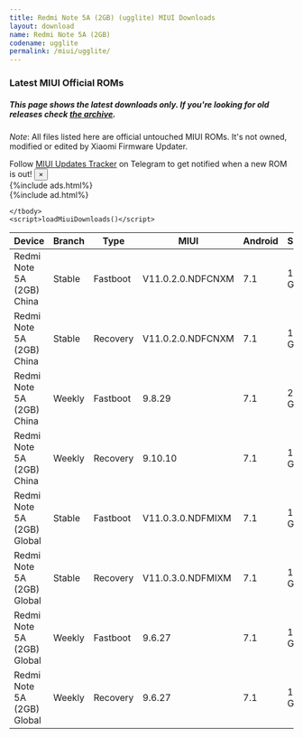 ```yaml
---
title: Redmi Note 5A (2GB) (ugglite) MIUI Downloads
layout: download
name: Redmi Note 5A (2GB)
codename: ugglite
permalink: /miui/ugglite/
---
```

### Latest MIUI Official ROMs
##### This page shows the latest downloads only. If you're looking for old releases check [the archive](/archive/miui/ugglite/).
*Note*: All files listed here are official untouched MIUI ROMs. It's not owned, modified or edited by Xiaomi Firmware Updater.

<div class="alert alert-primary alert-dismissible fade show" role="alert">
    Follow <a href="https://t.me/MIUIUpdatesTracker" class="alert-link">MIUI Updates Tracker</a> on Telegram to get notified when a new ROM is out!
    <button type="button" class="close" data-dismiss="alert" aria-label="Close">
        <span aria-hidden="true">&times;</span>
    </button>
</div>
{%include ads.html%}
<div class="table-responsive-md" id="table-wrapper">
{%include ad.html%}
<table id="miui" class="display dt-responsive compact table table-striped table-hover table-sm">
    <thead class="thead-dark">
        <tr>
            <th data-ref="device">Device</th>
            <th data-ref="branch">Branch</th>
            <th data-ref="type">Type</th>
            <th data-ref="miui">MIUI</th>
            <th data-ref="android">Android</th>
            <th data-ref="size">Size</th>
            <th data-ref="size">Date</th>
            <th data-ref="link">Link</th>
        </tr>
    </thead>
    <tbody>
    <tr><td>Redmi Note 5A (2GB) China</td><td>Stable</td><td>Fastboot</td><td>V11.0.2.0.NDFCNXM</td><td>7.1</td><td>1.9 GB</td><td>2019-11-05</td><td><a href="/miui/ugglite/stable/V11.0.2.0.NDFCNXM/">Download</a></td></tr>
<tr><td>Redmi Note 5A (2GB) China</td><td>Stable</td><td>Recovery</td><td>V11.0.2.0.NDFCNXM</td><td>7.1</td><td>1.7 GB</td><td>2019-11-05</td><td><a href="/miui/ugglite/stable/V11.0.2.0.NDFCNXM/">Download</a></td></tr>
<tr><td>Redmi Note 5A (2GB) China</td><td>Weekly</td><td>Fastboot</td><td>9.8.29</td><td>7.1</td><td>2.1 GB</td><td>2019-08-29</td><td><a href="/miui/ugglite/weekly/9.8.29/">Download</a></td></tr>
<tr><td>Redmi Note 5A (2GB) China</td><td>Weekly</td><td>Recovery</td><td>9.10.10</td><td>7.1</td><td>1.6 GB</td><td>2019-10-10</td><td><a href="/miui/ugglite/weekly/9.10.10/">Download</a></td></tr>
<tr><td>Redmi Note 5A (2GB) Global</td><td>Stable</td><td>Fastboot</td><td>V11.0.3.0.NDFMIXM</td><td>7.1</td><td>1.9 GB</td><td>2019-11-12</td><td><a href="/miui/ugglite/stable/V11.0.3.0.NDFMIXM/">Download</a></td></tr>
<tr><td>Redmi Note 5A (2GB) Global</td><td>Stable</td><td>Recovery</td><td>V11.0.3.0.NDFMIXM</td><td>7.1</td><td>1.7 GB</td><td>2019-11-12</td><td><a href="/miui/ugglite/stable/V11.0.3.0.NDFMIXM/">Download</a></td></tr>
<tr><td>Redmi Note 5A (2GB) Global</td><td>Weekly</td><td>Fastboot</td><td>9.6.27</td><td>7.1</td><td>1.9 GB</td><td>2019-06-28</td><td><a href="/miui/ugglite/weekly/9.6.27/">Download</a></td></tr>
<tr><td>Redmi Note 5A (2GB) Global</td><td>Weekly</td><td>Recovery</td><td>9.6.27</td><td>7.1</td><td>1.7 GB</td><td>2019-06-28</td><td><a href="/miui/ugglite/weekly/9.6.27/">Download</a></td></tr>

    </tbody>
    <script>loadMiuiDownloads()</script>
</table>
</div>
